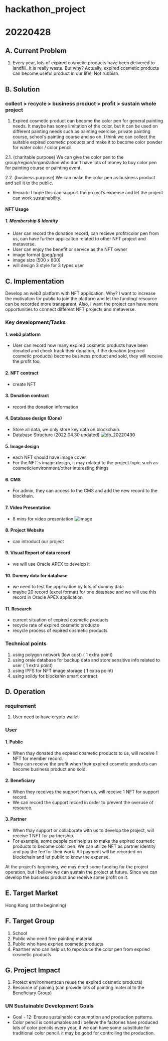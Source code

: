 # hackathon_project
# 20220428

## A. Current Problem
1. Every year, lots of expired cosmetic products have been delivered to landfill. It is really waste. But why?
Actually, expired cosmetic products can become useful product in our life!! Not rubbish.

## B. Solution
### collect > recycle > business product > profit > sustain whole project
1. Expired cosmetic product can become the color pen for general painting needs.
It maybe has some limitation of the color, but it can be used on different painting needs such as painting exercise, private painting course, school’s painting course and so on.
I think we can collect the suitable expired cosmetic products and make it to become color powder for water color / color pencil.

2.1. (charitable purpose) We can give the color pen to the group/region/organization who don’t have lots of money to buy color pen for painting course or painting event.

2.2. (business purpose) We can make the color pen as business product and sell it to the public. 
* Remark: I hope this can support the project’s expense and let the project can work sustainability.  

#### NFT Usage
##### 1. Membership & Identity
* User can record the donation record, can recieve profit/color pen from us, can have further applicaiton related to other NFT project and metaverse.
* User can enjoy the benefit or service as the NFT owner
* image format (jpeg/png)
* image size (500 x 800)
* will design 3 style for 3 types user 



## C. Implementation
Develop an web3 platform with NFT application. 
Why?
I want to increase the motivation for public to join the platform and let the funding/ resource can be recorded more transparent. 
Also, I want the project can have more opportunities to connect different NFT projects and metaverse.

### Key development/Tasks
#### 1. web3 platform 
* User can record how many expired cosmetic products have been donated and check track their donation, 
if the donation (expired cosmetic products) become business product and sold, 
they will receive the profit too. 

#### 2. NFT contract
* create NFT

#### 3. Donation contract
* record the donation information

#### 4. Database design (Done)
* Store all data, we only store key data on blockchain.
* Database Structure (2022.04.30 updated)
![db_20220430](https://user-images.githubusercontent.com/41377418/166092027-1cc50bed-7bd6-4b10-bdd3-802076f9e11f.png)

#### 5. Image design
* each NFT should have image cover
* For the NFT's image design, it may related to the project topic such as  cosmetic/environment/other interesting things
 
#### 6. CMS
* For admin, they can access to the CMS and add the new record to the blockhain.

#### 7. Video Presentation
* 8 mins for video presentation
![image](https://user-images.githubusercontent.com/41377418/166092220-90607dc5-bfae-4df8-b6cc-df6b177249c9.png)

#### 8. Project Website
* can introduct our project

#### 9. Visual Report of data record
* we will use Oracle APEX to develop it

#### 10. Dummy data for database
* we need to test the application by lots of dummy data
* maybe 20 record (excel format) for one database and we will use this record in Oracle APEX application

#### 11. Research
* current situation of expired cosmetic products
* recycle rate of expired cosmetic products
* recycle process of expired cosmetic products

### Technical points
1. using polygon network (low cost) ( 1 extra point)
2. using orale database for backup data and store sensitive info related to user ( 1 extra point)
3. using IPFS for NFT image storage ( 1 extra point) 
4. using solidy for blockahin smart contract

## D. Operation
### requirement
1. User need to have crypto wallet

### User
#### 1.	Public 
* When thay donated the expired cosmetic products to us, will receive 1 NFT for member record. 
* They can receive the profit when their expired cosmetic products can become business product and sold.
#### 2.	Beneficiary 
* When they receives the support from us, will receive 1 NFT for support record.
* We can record the support record in order to prevent the overuse of resource.
#### 3.	Partner 
* When thay support or collaborate with us to develop the project, will receive 1 NFT for partnership.
* For example, some people can help us to make the expired cosmetic products to become color pen. We can utilize NFT as partner identity and pay the fee for their work. All payment will be recorded on blockchain and let public to know the expense.

At the project’s beginning, we may need some funding for the project operation, but I believe we can sustain the project at future. 
Since we can develop the business product and receive some profit on it.
 
## E. Target Market
Hong Kong (at the beginning)

## F. Target Group
1. School
2. Public who need free painting material 
3. Public who have expried cosmetic products
4. Paartner who can help us to reporduce the color pen from expried cosmetic products
 
## G. Project Impact
1. Protect environment(can reuse the expired cosmetic products)
2. Resource of paining (can provide lots of painting material to the Beneficiary Group)
 
###  UN Sustainable Development Goals
* Goal - 12: Ensure sustainable consumption and production patterns.
* Color pencil is consumables and i believe the factories have produced lots of color pencils every year, if we can have some substitute for traditional color pencil. it may be good for controlling the production.


